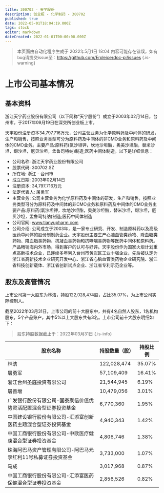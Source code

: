 ```yaml
---
title: 300702 - 天宇股份
description: 创业板 - 化学制药 - 300702
published: true
date: 2022-05-01T18:04:19.000Z
tags: stock
editor: markdown
dateCreated: 2022-01-01T00:00:00.000Z
---
```


> 本页面由自动化程序生成于 2022年5月1日 18:04
> 内容可能存在错误，如有bug请提交issue至：https://github.com/Eroleice/doc-pi/issues
{.is-warning}

# 上市公司基本情况

## 基本资料

浙江天宇药业股份有限公司（以下简称“天宇股份”）成立于2003年02月14日，台州市。于2017年09月19日在深交所创业板上市。

天宇股份注册资本34,797.716万元，公司主营业务为化学原料药及中间体的研发，生产和销售，按照业务类型可分为原料药及中间体的非CMO业务和原料药及中间体的CMO业务。主要产品:原料药(氯沙坦钾，坎地沙坦酯，奥美沙坦酯，替米沙坦，缬沙坦，厄贝沙坦，孟鲁司特纳)制造;医药中间体制造。以下是详细信息：

- 公司名称: 浙江天宇药业股份有限公司
- 股票代码: 300702.SZ
- 所在地: 浙江 - 台州市
- 成立日期: 2003年02月14日
- 注册资本: 34,797.716万元
- 法定代表人: 屠勇军
- 主营业务: 公司主营业务为化学原料药及中间体的研发，生产和销售，按照业务类型可分为原料药及中间体的非CMO业务和原料药及中间体的CMO业务主要产品:原料药(氯沙坦钾，坎地沙坦酯，奥美沙坦酯，替米沙坦，缬沙坦，厄贝沙坦，孟鲁司特纳)制造;医药中间体制造
- 公司官网: www.tianyupharm.com
- 公司介绍: 公司成立于2003年，是一家专业研究、开发、制造原料药以及高级医药中间体的股份制制药企业。天宇股份主要生产心脑血管类药物、降血糖类药物、降血脂类药物、抗凝血类药物和抗哮喘类药物等医药中间体和原料药。产品畅销海内外市场，得到客户的认可与好评。天宇股份作为国家火炬计划重点高新技术企业，已连续多年列入台州市黄岩区工业十强企业，先后被认定为浙江省高新技术企业研究开发中心、浙江省心脑血管类药物企业研究院、浙江省科技创新载体、浙江省创新试点企业、浙江省专利示范企业等。


## 股东及高管情况

上市公司第一大股东为林洁，持股122,028,474股，占比35.07%，为上市公司实际控制人。

截至2022年03月31日，上市公司的前十大股东中，共有4名自然人股东，1名机构股东，5个产品账户，其中5%以上大股东共有3名。上市公司前十大股东明细如下：

> 股东持股数据截止于：2022年03月31日
{.is-info}

| 股东名称 | 持股数量（股） | 持股比例 |
| --- | --- | --- |
| 林洁 | 122,028,474 | 35.07% |
| 屠勇军 | 57,109,409 | 16.41% |
| 浙江台州圣庭投资有限公司 | 21,544,945 | 6.19% |
| 屠善增 | 10,479,056 | 3.01% |
| 广发银行股份有限公司-国泰聚信价值优势灵活配置混合型证券投资基金 | 6,770,360 | 1.95% |
| 中国建设银行股份有限公司-汇添富创新医药主题混合型证券投资基金 | 4,940,343 | 1.42% |
| 中国工商银行股份有限公司-中欧医疗健康混合型证券投资基金 | 4,806,746 | 1.38% |
| 珠海阿巴马资产管理有限公司-阿巴马元享红利11号私募证券投资基金 | 3,733,000 | 1.07% |
| 马成 | 3,017,968 | 0.87% |
| 中国工商银行股份有限公司-汇添富医药保健混合型证券投资基金 | 2,856,526 | 0.82% |




